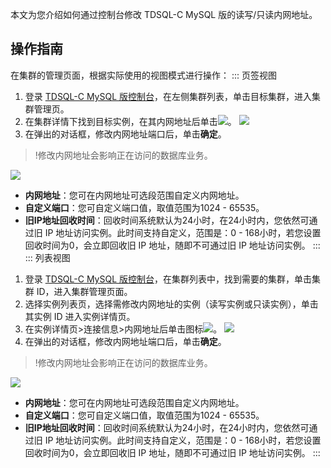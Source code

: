 本文为您介绍如何通过控制台修改 TDSQL-C MySQL 版的读写/只读内网地址。

## 操作指南
在集群的管理页面，根据实际使用的视图模式进行操作：
<dx-tabs>
::: 页签视图
1. 登录 [TDSQL-C MySQL 版控制台](https://console.cloud.tencent.com/cynosdb)，在左侧集群列表，单击目标集群，进入集群管理页。
2. 在集群详情下找到目标实例，在其内网地址后单击![](https://main.qcloudimg.com/raw/cf9bbcfaea10f0316bddd967cb6e8ffc.png)。
![](https://qcloudimg.tencent-cloud.cn/raw/1c4874a8398200e23ea27680431c0c09.png)
3. 在弹出的对话框，修改内网地址端口后，单击**确定**。
>!修改内网地址会影响正在访问的数据库业务。
>
![](https://qcloudimg.tencent-cloud.cn/raw/502bcea9971b1f63c595a41b7eeafbfb.png)
 - **内网地址**：您可在内网地址可选段范围自定义内网地址。
 - **自定义端口**：您可自定义端口值，取值范围为1024 - 65535。
 - **旧IP地址回收时间**：回收时间系统默认为24小时，在24小时内，您依然可通过旧 IP 地址访问实例。此时间支持自定义，范围是：0 - 168小时，若您设置回收时间为0，会立即回收旧 IP 地址，随即不可通过旧 IP 地址访问实例。
:::
::: 列表视图
1. 登录 [TDSQL-C MySQL 版控制台](https://console.cloud.tencent.com/cynosdb)，在集群列表中，找到需要的集群，单击集群 ID，进入集群管理页面。
2. 选择实例列表页，选择需修改内网地址的实例（读写实例或只读实例），单击其实例 ID 进入实例详情页。
3. 在实例详情页>连接信息>内网地址后单击图标![](https://main.qcloudimg.com/raw/cf9bbcfaea10f0316bddd967cb6e8ffc.png)。
![](https://qcloudimg.tencent-cloud.cn/raw/7d1f57232a1055d5b62be87fed856c10.png)
3. 在弹出的对话框，修改内网地址端口后，单击**确定**。
>!修改内网地址会影响正在访问的数据库业务。
>
![](https://qcloudimg.tencent-cloud.cn/raw/502bcea9971b1f63c595a41b7eeafbfb.png)
 - **内网地址**：您可在内网地址可选段范围自定义内网地址。
 - **自定义端口**：您可自定义端口值，取值范围为1024 - 65535。
 - **旧IP地址回收时间**：回收时间系统默认为24小时，在24小时内，您依然可通过旧 IP 地址访问实例。此时间支持自定义，范围是：0 - 168小时，若您设置回收时间为0，会立即回收旧 IP 地址，随即不可通过旧 IP 地址访问实例。
:::
</dx-tabs>




